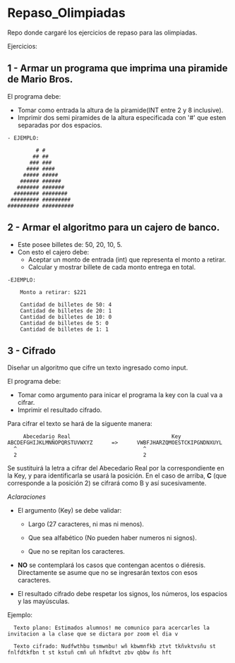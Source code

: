 # Repaso_Olimpiadas
Repo donde cargaré los ejercicios de repaso para las olimpiadas.

Ejercicios:

## 1 - Armar un programa que imprima una piramide de Mario Bros. 

El programa debe:
   - Tomar como entrada la altura de la piramide(INT entre 2 y 8 inclusive).
   - Imprimir dos semi piramides de la altura especificada con '#' que esten separadas por dos espacios.
      
    - EJEMPLO:
    
             # #
            ## ##
           ### ###
          #### ####
         ##### #####
        ###### ######
       ####### #######
      ######## ########
     ######### #########
    ########## ##########

## 2 - Armar el algoritmo para un cajero de banco. 
   - Este posee billetes de: 50, 20, 10, 5. 
   - Con esto el cajero debe:
       - Aceptar un monto de entrada (int) que representa el monto a retirar.
       - Calcular y mostrar billete de cada monto entrega en total.

    -EJEMPLO: 
    
        Monto a retirar: $221

        Cantidad de billetes de 50: 4
        Cantidad de billetes de 20: 1
        Cantidad de billetes de 10: 0
        Cantidad de billetes de 5: 0
        Cantidad de billetes de 1: 1

## 3 - Cifrado

   Diseñar un algoritmo que cifre un texto ingresado como input.
 
 El programa debe:
   - Tomar como argumento para inicar el programa la key con la cual va a cifrar.
   - Imprimir el resultado cifrado.

Para cifrar el texto se hará de la siguente manera:

         Abecedario Real                                Key
    ABCDEFGHIJKLMNÑOPQRSTUVWXYZ      =>      VWBFJHARZQMOESTCKIPGNDNXUYL
      ^                                        ^
      2                                        2

Se sustituirá la letra a cifrar del Abecedario Real por la correspondiente en la Key, y para identificarla se usará la posición. En el caso de arriba, **C** (que corresponde a la posición 2) se cifrará como B y así sucesivamente.

*Aclaraciones*

   - El argumento (Key) se debe validar:

      - Largo (27 caracteres, ni mas ni menos).

      - Que sea alfabético (No pueden haber numeros ni signos).

      - Que no se repitan los caracteres.
   -  **NO** se contemplará los casos que contengan acentos o diéresis. Directamente se asume que no se ingresarán textos con esos caracteres.
   -  El resultado cifrado debe respetar los signos, los números, los espacios y las mayúsculas. 

Ejemplo:

      Texto plano: Estimados alumnos! me comunico para acercarles la invitacion a la clase que se dictara por zoom el dia v
      
      Texto cifrado: Nudfwthbu tsmwnbu! wñ kbwmnfkb ztvt tkñvktvsñu st fnlfdtkfbn t st kstuñ cmñ uñ hfkdtvt zbv qbbw ñs hft
